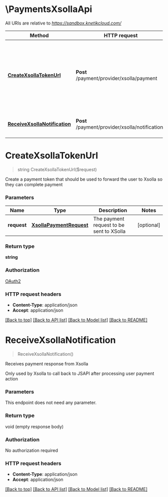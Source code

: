 # \PaymentsXsollaApi

All URIs are relative to *https://sandbox.knetikcloud.com/*

Method | HTTP request | Description
------------- | ------------- | -------------
[**CreateXsollaTokenUrl**](PaymentsXsollaApi.md#CreateXsollaTokenUrl) | **Post** /payment/provider/xsolla/payment | Create a payment token that should be used to forward the user to Xsolla so they can complete payment
[**ReceiveXsollaNotification**](PaymentsXsollaApi.md#ReceiveXsollaNotification) | **Post** /payment/provider/xsolla/notifications | Receives payment response from Xsolla


# **CreateXsollaTokenUrl**
> string CreateXsollaTokenUrl($request)

Create a payment token that should be used to forward the user to Xsolla so they can complete payment


### Parameters

Name | Type | Description  | Notes
------------- | ------------- | ------------- | -------------
 **request** | [**XsollaPaymentRequest**](XsollaPaymentRequest.md)| The payment request to be sent to XSolla | [optional] 

### Return type

**string**

### Authorization

[OAuth2](../README.md#OAuth2)

### HTTP request headers

 - **Content-Type**: application/json
 - **Accept**: application/json

[[Back to top]](#) [[Back to API list]](../README.md#documentation-for-api-endpoints) [[Back to Model list]](../README.md#documentation-for-models) [[Back to README]](../README.md)

# **ReceiveXsollaNotification**
> ReceiveXsollaNotification()

Receives payment response from Xsolla

Only used by Xsolla to call back to JSAPI after processing user payment action


### Parameters
This endpoint does not need any parameter.

### Return type

void (empty response body)

### Authorization

No authorization required

### HTTP request headers

 - **Content-Type**: application/json
 - **Accept**: application/json

[[Back to top]](#) [[Back to API list]](../README.md#documentation-for-api-endpoints) [[Back to Model list]](../README.md#documentation-for-models) [[Back to README]](../README.md)


